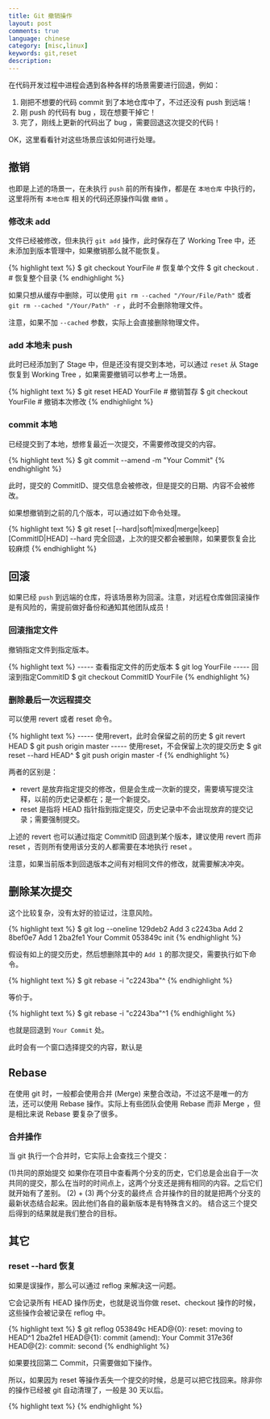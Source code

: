 ```yaml
---
title: Git 撤销操作
layout: post
comments: true
language: chinese
category: [misc,linux]
keywords: git,reset
description:
---
```


在代码开发过程中进程会遇到各种各样的场景需要进行回退，例如：

1. 刚把不想要的代码 commit 到了本地仓库中了，不过还没有 push 到远端！
2. 刚 push 的代码有 bug ，现在想要干掉它！
3. 完了，刚线上更新的代码出了 bug ，需要回退这次提交的代码！

OK，这里看看针对这些场景应该如何进行处理。

<!-- more -->

## 撤销

也即是上述的场景一，在未执行 `push` 前的所有操作，都是在 `本地仓库` 中执行的，这里将所有 `本地仓库` 相关的代码还原操作叫做 `撤销` 。

### 修改未 add

文件已经被修改，但未执行 `git add` 操作，此时保存在了 Working Tree 中，还未添加到版本管理中，如果撤销那么就不能恢复。

{% highlight text %}
$ git checkout YourFile    # 恢复单个文件
$ git checkout .           # 恢复整个目录
{% endhighlight %}

如果只想从缓存中删除，可以使用 `git rm --cached "/Your/File/Path"` 或者 `git rm --cached "/Your/Path" -r` ，此时不会删除物理文件。

注意，如果不加 `--cached` 参数，实际上会直接删除物理文件。

### add 本地未 push

此时已经添加到了 Stage 中，但是还没有提交到本地，可以通过 `reset` 从 Stage 恢复到 Working Tree ，如果需要撤销可以参考上一场景。

{% highlight text %}
$ git reset HEAD YourFile  # 撤销暂存
$ git checkout YourFile    # 撤销本次修改
{% endhighlight %}

### commit 本地

已经提交到了本地，想修复最近一次提交，不需要修改提交的内容。

{% highlight text %}
$ git commit --amend -m "Your Commit"
{% endhighlight %}

此时，提交的 CommitID、提交信息会被修改，但是提交的日期、内容不会被修改。

如果想撤销到之前的几个版本，可以通过如下命令处理。

{% highlight text %}
$ git reset [--hard|soft|mixed|merge|keep] [CommitID|HEAD]
  --hard 完全回退，上次的提交都会被删除，如果要恢复会比较麻烦
{% endhighlight %}

## 回滚

如果已经 `push` 到远端的仓库，将该场景称为回滚。注意，对远程仓库做回滚操作是有风险的，需提前做好备份和通知其他团队成员！

### 回滚指定文件

撤销指定文件到指定版本。

{% highlight text %}
----- 查看指定文件的历史版本
$ git log YourFile
----- 回滚到指定CommitID
$ git checkout CommitID YourFile
{% endhighlight %}

### 删除最后一次远程提交

可以使用 revert 或者 reset 命令。

{% highlight text %}
----- 使用revert，此时会保留之前的历史
$ git revert HEAD
$ git push origin master
----- 使用reset，不会保留上次的提交历史
$ git reset --hard HEAD^
$ git push origin master -f
{% endhighlight %}

两者的区别是：

* revert 是放弃指定提交的修改，但是会生成一次新的提交，需要填写提交注释，以前的历史记录都在；是一个新提交。
* reset 是指将 HEAD 指针指到指定提交，历史记录中不会出现放弃的提交记录；需要强制提交。

上述的 revert 也可以通过指定 CommitID 回退到某个版本，建议使用 revert 而非 reset ，否则所有使用该分支的人都需要在本地执行 reset 。

注意，如果当前版本到回退版本之间有对相同文件的修改，就需要解决冲突。

## 删除某次提交

这个比较复杂，没有太好的验证过，注意风险。

{% highlight text %}
$ git log --oneline
129deb2 Add 3
c2243ba Add 2
8bef0e7 Add 1
2ba2fe1 Your Commit
053849c init
{% endhighlight %}

假设有如上的提交历史，然后想删除其中的 `Add 1` 的那次提交，需要执行如下命令。

{% highlight text %}
$ git rebase -i "c2243ba"^
{% endhighlight %}

等价于。

{% highlight text %}
$ git rebase -i "c2243ba"^1
{% endhighlight %}

也就是回退到 `Your Commit` 处。

此时会有一个窗口选择提交的内容，默认是

## Rebase

在使用 git 时，一般都会使用合并 (Merge) 来整合改动，不过这不是唯一的方法，还可以使用 Rebase 操作。实际上有些团队会使用 Rebase 而非 Merge ，但是相比来说 Rebase 要复杂了很多。

### 合并操作

当 git 执行一个合并时，它实际上会查找三个提交：

(1)共同的原始提交
如果你在项目中查看两个分支的历史，它们总是会出自于一次共同的提交，那么在当时的时间点上，这两个分支还是拥有相同的内容。之后它们就开始有了差别。
(2) + (3) 两个分支的最终点
合并操作的目的就是把两个分支的最新状态结合起来。因此他们各自的最新版本是有特殊含义的。
结合这三个提交后得到的结果就是我们整合的目标。

## 其它

### reset \-\-hard 恢复

如果是误操作，那么可以通过 reflog 来解决这一问题。

它会记录所有 HEAD 操作历史，也就是说当你做 reset、checkout 操作的时候，这些操作会被记录在 reflog 中。

{% highlight text %}
$ git reflog
053849c HEAD@{0}: reset: moving to HEAD^1
2ba2fe1 HEAD@{1}: commit (amend): Your Commit
317e36f HEAD@{2}: commit: second
{% endhighlight %}

如果要找回第二 Commit，只需要做如下操作。

所以，如果因为 reset 等操作丢失一个提交的时候，总是可以把它找回来。除非你的操作已经被 git 自动清理了，一般是 30 天以后。

{% highlight text %}
{% endhighlight %}
